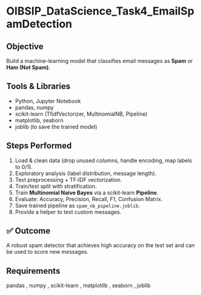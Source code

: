 # OIBSIP_DataScience_Task4_EmailSpamDetection

##  Objective
Build a machine-learning model that classifies email messages as **Spam** or **Ham (Not Spam)**.

##  Tools & Libraries
- Python, Jupyter Notebook
- pandas, numpy
- scikit-learn (TfidfVectorizer, MultinomialNB, Pipeline)
- matplotlib, seaborn
- joblib (to save the trained model)

## Steps Performed
1. Load & clean data (drop unused columns, handle encoding, map labels to 0/1).
2. Exploratory analysis (label distribution, message length).
3. Text preprocessing + TF‑IDF vectorization.
4. Train/test split with stratification.
5. Train **Multinomial Naive Bayes** via a scikit‑learn **Pipeline**.
6. Evaluate: Accuracy, Precision, Recall, F1, Confusion Matrix.
7. Save trained pipeline as `spam_nb_pipeline.joblib`.
8. Provide a helper to test custom messages.

## ✅ Outcome
A robust spam detector that achieves high accuracy on the test set and can be used to score new messages.

## Requirements 
pandas , numpy , scikit-learn , matplotlib , seaborn , joblib
